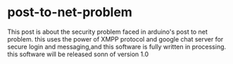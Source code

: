 post-to-net-problem
===================

This post is about the security problem faced in arduino's post to net problem. this uses the power of XMPP protocol and google chat server for secure login and messaging,and this software is fully written in processing. this software will be released sonn of version 1.0
